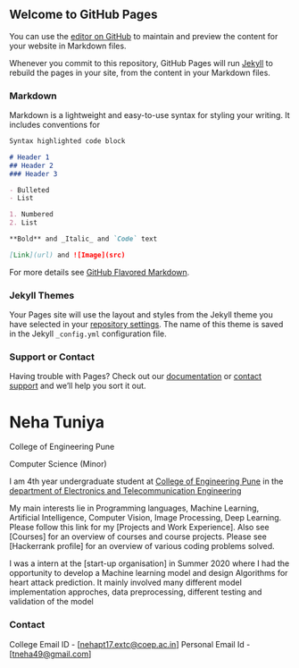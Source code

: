 ## Welcome to GitHub Pages

You can use the [editor on GitHub](https://github.com/Tuniya-Neha/neha.github.io/edit/master/index.md) to maintain and preview the content for your website in Markdown files.

Whenever you commit to this repository, GitHub Pages will run [Jekyll](https://jekyllrb.com/) to rebuild the pages in your site, from the content in your Markdown files.

### Markdown

Markdown is a lightweight and easy-to-use syntax for styling your writing. It includes conventions for

```markdown
Syntax highlighted code block

# Header 1
## Header 2
### Header 3

- Bulleted
- List

1. Numbered
2. List

**Bold** and _Italic_ and `Code` text

[Link](url) and ![Image](src)
```

For more details see [GitHub Flavored Markdown](https://guides.github.com/features/mastering-markdown/).

### Jekyll Themes

Your Pages site will use the layout and styles from the Jekyll theme you have selected in your [repository settings](https://github.com/Tuniya-Neha/neha.github.io/settings). The name of this theme is saved in the Jekyll `_config.yml` configuration file.

### Support or Contact

Having trouble with Pages? Check out our [documentation](https://help.github.com/categories/github-pages-basics/) or [contact support](https://github.com/contact) and we’ll help you sort it out.


# Neha Tuniya
College of Engineering Pune

Computer Science (Minor)

I am 4th year undergraduate student at [College of Engineering Pune](https://www.coep.org.in) in the [department of Electronics and Telecommunication Engineering](https://www.coep.org.in/departments/entc)

My main interests lie in Programming languages, Machine Learning, Artificial Intelligence, Computer Vision, Image Processing, Deep Learning. Please follow this link for my [Projects and Work Experience]. Also see [Courses] for an overview of courses and course projects. Please see [Hackerrank profile] for an overview of various coding problems solved.

I was a intern at the [start-up organisation] in Summer 2020 where I had the opportunity to develop a Machine learning model and design Algorithms for heart attack prediction. It mainly involved many different model implementation approches, data preprocessing, different testing and validation of the model 

### Contact
College Email ID - [nehapt17.extc@coep.ac.in]
Personal Email Id - [tneha49@gmail.com]
